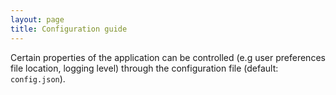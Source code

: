 ```yaml
---
layout: page
title: Configuration guide
---
```


Certain properties of the application can be controlled (e.g user preferences file location, logging level) through 
the configuration file (default: `config.json`).
